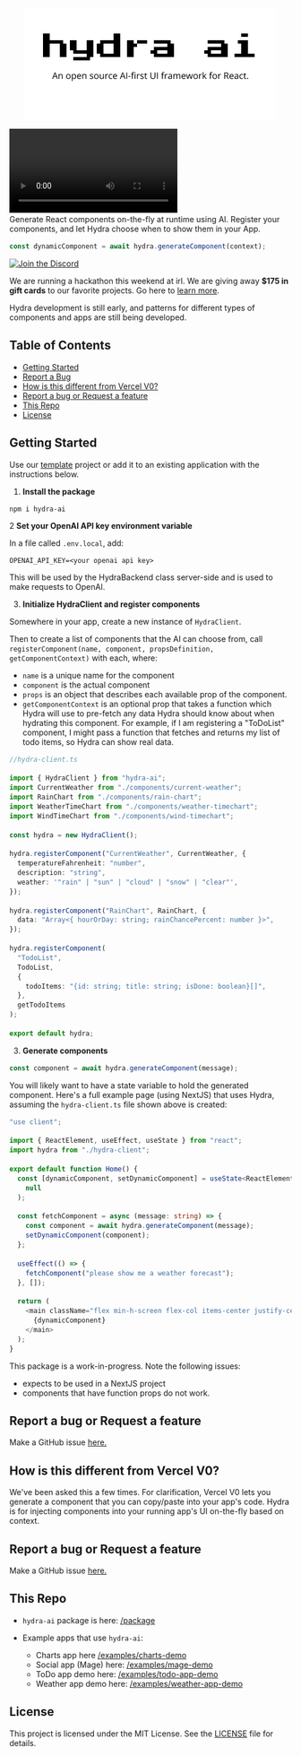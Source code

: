 <p align="center">
  <img src="github-hydra-ai.png" alt="Hydra AI Logo">
</p>
<div>
<video src="2024-08-02-hydra-read-me.mp4" >
</div>
Generate React components on-the-fly at runtime using AI. Register your components, and let Hydra choose when to show them in your App.

```typescript
const dynamicComponent = await hydra.generateComponent(context);
```

[![Join the Discord](https://discord.com/api/guilds/1251581895414911016/widget.png?style=shield)](https://discord.gg/TNgMMAUedB)

We are running a hackathon this weekend at irl. We are giving away **$175 in gift cards** to our favorite projects. Go here to [learn more](https://docs.google.com/document/d/1_SC-cWpMyltOZPKkymZPw5lr3WD3auRfjoMfaLW6A_c/edit).

Hydra development is still early, and patterns for different types of components and apps are still being developed.

## Table of Contents

- [Getting Started](#getting-started)
- [Report a Bug](#report-a-bug-or-request-a-feature)
- [How is this different from Vercel V0?](#how-is-this-different-from-vercel-v0)
- [Report a bug or Request a feature](#report-a-bug-or-request-a-feature)
- [This Repo](#this-repo)
- [License](#license)

## Getting Started
Use our [template](https://github.com/MichaelMilstead/hydra-template) project or add it to an existing application with the instructions below.

1. **Install the package**

```shell
npm i hydra-ai
```

2 **Set your OpenAI API key environment variable**

In a file called `.env.local`, add:

```
OPENAI_API_KEY=<your openai api key>
```

This will be used by the HydraBackend class server-side and is used to make requests to OpenAI.

3. **Initialize HydraClient and register components**

Somewhere in your app, create a new instance of `HydraClient`.

Then to create a list of components that the AI can choose from, call `registerComponent(name, component, propsDefinition, getComponentContext)` with each, where:

- `name` is a unique name for the component
- `component` is the actual component
- `props` is an object that describes each available prop of the component.
- `getComponentContext` is an optional prop that takes a function which Hydra will use to pre-fetch any data Hydra should know about when hydrating this component. For example, if I am registering a "ToDoList" component, I might pass a function that fetches and returns my list of todo items, so Hydra can show real data.

```typescript
//hydra-client.ts

import { HydraClient } from "hydra-ai";
import CurrentWeather from "./components/current-weather";
import RainChart from "./components/rain-chart";
import WeatherTimeChart from "./components/weather-timechart";
import WindTimeChart from "./components/wind-timechart";

const hydra = new HydraClient();

hydra.registerComponent("CurrentWeather", CurrentWeather, {
  temperatureFahrenheit: "number",
  description: "string",
  weather: '"rain" | "sun" | "cloud" | "snow" | "clear"',
});

hydra.registerComponent("RainChart", RainChart, {
  data: "Array<{ hourOrDay: string; rainChancePercent: number }>",
});

hydra.registerComponent(
  "TodoList",
  TodoList,
  {
    todoItems: "{id: string; title: string; isDone: boolean}[]",
  },
  getTodoItems
);

export default hydra;
```

3. **Generate components**

```typescript
const component = await hydra.generateComponent(message);
```

You will likely want to have a state variable to hold the generated component. Here's a full example page (using NextJS) that uses Hydra, assuming the `hydra-client.ts` file shown above is created:

```typescript
"use client";

import { ReactElement, useEffect, useState } from "react";
import hydra from "./hydra-client";

export default function Home() {
  const [dynamicComponent, setDynamicComponent] = useState<ReactElement | null>(
    null
  );

  const fetchComponent = async (message: string) => {
    const component = await hydra.generateComponent(message);
    setDynamicComponent(component);
  };

  useEffect(() => {
    fetchComponent("please show me a weather forecast");
  }, []);

  return (
    <main className="flex min-h-screen flex-col items-center justify-center">
      {dynamicComponent}
    </main>
  );
}
```

This package is a work-in-progress. Note the following issues:

- expects to be used in a NextJS project
- components that have function props do not work.


## Report a bug or Request a feature

Make a GitHub issue [here.](https://github.com/michaelmagan/hydraai/issues/new)


## How is this different from Vercel V0?

We've been asked this a few times. For clarification, Vercel V0 lets you generate a component that you can copy/paste into your app's code. Hydra is for injecting components into your running app's UI on-the-fly based on context.

## Report a bug or Request a feature

Make a GitHub issue [here.](https://github.com/michaelmagan/hydraai/issues/new)

## This Repo

- `hydra-ai` package is here: [/package](/package)

- Example apps that use `hydra-ai`:
  - Charts app here [/examples/charts-demo](/examples/charts-demo/)
  - Social app (Mage) here: [/examples/mage-demo](/examples/mage-demo)
  - ToDo app demo here: [/examples/todo-app-demo](/examples/todo-app-demo/)
  - Weather app demo here: [/examples/weather-app-demo](/examples/weather-app-demo/)

## License

This project is licensed under the MIT License. See the [LICENSE](LICENSE) file for details.